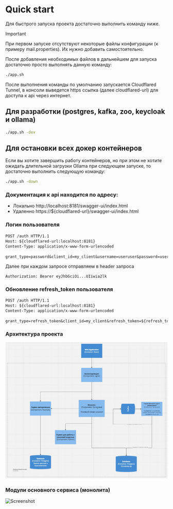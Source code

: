 # Quick start

Для быстрого запуска проекта достаточно выполнить команду ниже. 
> [!IMPORTANT]
> При первом запуске отсутствуют некоторые файлы конфигурации (к примеру mail.properties). Их нужно добавить самостоятельно. 

После добавления необходимых файлов в дальнейшем для запуска достаточно просто выполнять данную команду:
```bash
./app.sh
```
После выполнения команды по умолчанию запускается Cloudflared Tunnel, в консоли выведется https ссылка (далее cloudflared-url) для доступа к api через интернет. 

## Для разработки (postgres, kafka, zoo, keycloak и ollama)
```bash
./app.sh -dev
```

## Для остановки всех докер контейнеров 
Если вы хотите завершить работу контейнеров, но при этом не хотите ожидать длительной загрузки Ollama при следующем запуске, то достаточно выполнить следующую команду:
```bash
./app.sh -down
```

### Документация к api находится по адресу: </br>
* Локально http://localhost:8181/swagger-ui/index.html
* Удаленно https://${cloudflared-url}/swagger-ui/index.html

### Логин пользователя
``` http request
POST /auth HTTP/1.1
Host: ${cloudflared-url:localhost:8181}
Content-Type: application/x-www-form-urlencoded

grant_type=password&client_id=my_client&username=useruser&password=userpassword
```

Далее при каждом запросе отправляем в header запроса
```http request
Authorization: Bearer eyJhbGciOi...UIiwia2lk
```

### Обновление refresh_token пользователя
``` http request
POST /auth HTTP/1.1
Host: ${cloudflared-url:localhost:8181}
Content-Type: application/x-www-form-urlencoded

grant_type=refresh_token&client_id=my_client&refresh_token=${refresh_token}
```

### Архитектура проекта
![Screenshot](https://github.com/A192747/VKR-Career-Development-Platform/blob/develop/Info/images/architecture.jpg)

### Модули основного сервиса (монолита)
![Screenshot](https://github.com/A192747/VKR-Career-Development-Platform/blob/develop/Info/images/modules.jpg)